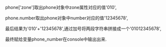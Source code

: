 phone['zone']取出phone对象中zone属性对应的值'010',

phone.number取出phone对象中number对应的值'12345678',

最后结果为'010'+'12345678',通过加号将两段字符串拼接成一个'01012345678',

最终赋给变量phone_number在console中输出出来.

